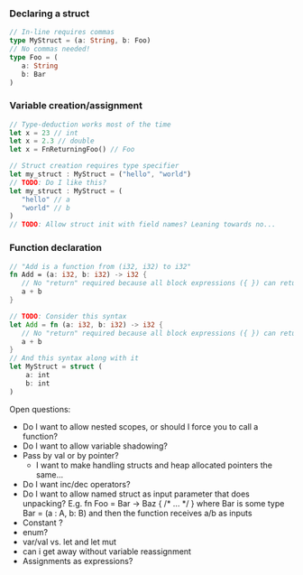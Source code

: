 ### Declaring a struct
```rust
// In-line requires commas
type MyStruct = (a: String, b: Foo)
// No commas needed!
type Foo = (
   a: String
   b: Bar
)
```
### Variable creation/assignment
```rust
// Type-deduction works most of the time
let x = 23 // int
let x = 2.3 // double
let x = FnReturningFoo() // Foo

// Struct creation requires type specifier
let my_struct : MyStruct = ("hello", "world")
// TODO: Do I like this?
let my_struct : MyStruct = (
   "hello" // a
   "world" // b
)
// TODO: Allow struct init with field names? Leaning towards no...
```
### Function declaration
```rust
// "Add is a function from (i32, i32) to i32"
fn Add = (a: i32, b: i32) -> i32 {
   // No "return" required because all block expressions ({ }) can return a value
   a + b 
}

// TODO: Consider this syntax
let Add = fn (a: i32, b: i32) -> i32 {
   // No "return" required because all block expressions ({ }) can return a value
   a + b 
}
// And this syntax along with it
let MyStruct = struct (
    a: int
    b: int
)
```


Open questions:
* Do I want to allow nested scopes, or should I force you to call a function?
* Do I want to allow variable shadowing?
* Pass by val or by pointer?
    * I want to make handling structs and heap allocated pointers the same...
* Do I want inc/dec operators?
* Do I want to allow named struct as input parameter that does unpacking? E.g. 
    fn Foo = Bar -> Baz { /* ... */ }
    where Bar is some type Bar = (a : A, b: B) and then the function receives a/b as inputs
* Constant  ?
* enum? 
* var/val vs. let and let mut
* can i get away without variable reassignment
* Assignments as expressions?



